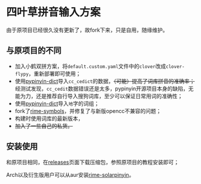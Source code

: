 # 四叶草拼音输入方案

由于原项目已经很久没有更新了，故fork下来，只是自用，随缘维护。    

## 与原项目的不同

- 加入小鹤双拼方案，将`default.custom.yaml`文件中的`clover`改成`clover-flypy`，重新部署即可使用；    
- 使用[pypinyin-dict](https://github.com/mozillazg/pypinyin-dict)导入`cc_cedict`的数据，~~（可能）提高了词库拼音的准确率；~~   经测试发现，`cc_cedit`数据错误还是太多，pypinyin开源项目本身的缺陷，无能为力，还是推荐自行导入搜狗词库，至少可以保证日常用词的准确性；    
- 使用[pypinyin-dict](https://github.com/mozillazg/pypinyin-dict)导入`地`字的词组；    
- fork了[rime-symbols](https://github.com/so1ar/rime-symbols)，并修复了与新版opencc不兼容的问题；    
- 构建时使用词库的最新版本，    
- ~~加入了一些自己的私货。~~    

## 安装使用

和原项目相同，在[releases](https://github.com/so1ar/rime-cloverpinyin/releases)页面下载压缩包，参照原项目的教程安装即可；    

Arch以及衍生版用户可以从aur安装[rime-solarpinyin](https://aur.archlinux.org/packages/rime-solarpinyin)。    
